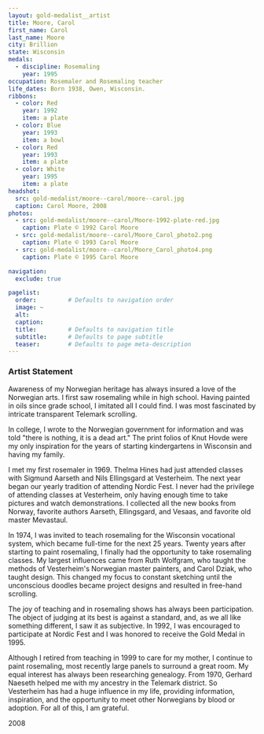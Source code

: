 ```yaml
---
layout: gold-medalist__artist
title: Moore, Carol
first_name: Carol
last_name: Moore
city: Brillion
state: Wisconsin
medals: 
  - discipline: Rosemaling
    year: 1995
occupation: Rosemaler and Rosemaling teacher
life_dates: Born 1938, Owen, Wisconsin.
ribbons:
  - color: Red
    year: 1992
    item: a plate
  - color: Blue
    year: 1993
    item: a bowl
  - color: Red
    year: 1993
    item: a plate
  - color: White
    year: 1995
    item: a plate
headshot:
  src: gold-medalist/moore--carol/moore--carol.jpg
  caption: Carol Moore, 2008
photos:
  - src: gold-medalist/moore--carol/Moore-1992-plate-red.jpg
    caption: Plate © 1992 Carol Moore
  - src: gold-medalist/moore--carol/Moore_Carol_photo2.png
    caption: Plate © 1993 Carol Moore
  - src: gold-medalist/moore--carol/Moore_Carol_photo4.png
    caption: Plate © 1995 Carol Moore

navigation:
  exclude: true

pagelist:
  order:         # Defaults to navigation order  
  image: ~
  alt:
  caption:
  title:         # Defaults to navigation title
  subtitle:      # Defaults to page subtitle
  teaser:        # Defaults to page meta-description  
---
```

### Artist Statement

Awareness of my Norwegian heritage has always insured a love of the Norwegian arts. I first saw rosemaling while in high school. Having painted in oils since grade school, I imitated all I could find. I was most fascinated by intricate transparent Telemark scrolling.
 
In college, I wrote to the Norwegian government for information and was told "there is nothing, it is a dead art." The print folios of Knut Hovde were my only inspiration for the years of starting kindergartens in Wisconsin and having my family.
 
I met my first rosemaler in 1969. Thelma Hines had just attended classes with Sigmund Aarseth and Nils Ellingsgard at Vesterheim. The next year began our yearly tradition of attending Nordic Fest. I never had the privilege of attending classes at Vesterheim, only having enough time to take pictures and watch demonstrations. I collected all the new books from Norway, favorite authors Aarseth, Ellingsgard, and Vesaas, and favorite old master Mevastaul.
 
In 1974, I was invited to teach rosemaling for the Wisconsin vocational system, which became full-time for the next 25 years. Twenty years after starting to paint rosemaling, I finally had the opportunity to take rosemaling classes. My largest influences came from Ruth Wolfgram, who taught the methods of Vesterheim's Norwegian master painters, and Carol Dziak, who taught design. This changed my focus to constant sketching until the unconscious doodles became project designs and resulted in free-hand scrolling.
 
The joy of teaching and in rosemaling shows has always been participation. The object of judging at its best is against a standard, and, as we all like something different, I saw it as subjective. In 1992, I was encouraged to participate at Nordic Fest and I was honored to receive the Gold Medal in 1995.
 
Although I retired from teaching in 1999 to care for my mother, I continue to paint rosemaling, most recently large panels to surround a great room. My equal interest has always been researching genealogy. From 1970, Gerhard Naeseth helped me with my ancestry in the Telemark district. So Vesterheim has had a huge influence in my life, providing information, inspiration, and the opportunity to meet other Norwegians by blood or adoption. For all of this, I am grateful.  

2008
